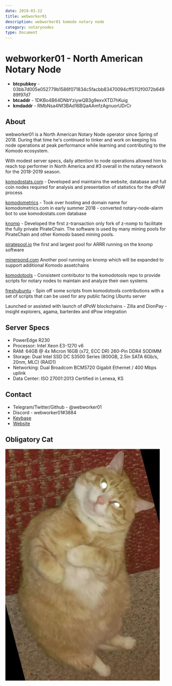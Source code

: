 ```yaml
---
date: 2019-03-22
title: webworker01
description: webworker01 komodo notary node
category: notarynodes
type: Document
---
```

# webworker01 - North American Notary Node

* **btcpubkey** - 03bb7d005e052779b1586f071834c5facbb83470094cff5112f0072b64989f97d7
* **btcaddr** - 1DKBo4B64DNbYziywQB3g9exvXTD7hKuig
* **kmdaddr** - RMbNsa4Nf3BAd16BQaAAmfzAgnuorUDrCr

## About

webworker01 is a North American Notary Node operator since Spring of 2018. During that time he's continued to tinker and work on keeping his node operations at peak performance while learning and contributing to the Komodo ecosystem.  

With modest server specs, daily attention to node operations allowed him to reach top performer in North America and #3 overall in the notary network for the 2018-2019 season.

[komodostats.com](https://komodostats.com) - Developed and maintains the website, database and full coin nodes required for analysis and presentation of statistics for the dPoW process

[komodometrics](https://komodometrics.com/) - Took over hosting and domain name for komodometrics.com in early summer 2018 - converted notary-node-alarm bot to use komodostats.com database

[knomp](https://github.com/webworker01/knomp) - Developed the first z-transaction only fork of z-nomp to facilitate the fully private PirateChain. The software is used by many mining pools for PirateChain and other Komodo based mining pools.

[piratepool.io](https://piratepool.io) the first and largest pool for ARRR running on the knomp software

[minerpond.com](https://minerpond.com) Another pool running on knomp which will be expanded to support additional Komodo assetchains

[komodotools](https://github.com/KomodoPlatform/komodotools/tree/master/webworker01) - Consistent contributor to the komodotools repo to provide scripts for notary nodes to maintain and analyze their own systems

[freshubuntu](https://github.com/webworker01/freshubuntu) - Spin off some scripts from komodotools contributions with a set of scripts that can be used for any public facing Ubuntu server

Launched or assisted with launch of dPoW blockchains - Zilla and DionPay - insight explorers, agama, barterdex and dPow integration

## Server Specs

* PowerEdge R230
* Processor: Intel Xeon E3-1270 v6
* RAM: 64GB @ 4x Micron 16GB (x72, ECC DR) 260-Pin DDR4 SODIMM
* Storage: Dual Intel SSD DC S3500 Series (800GB, 2.5in SATA 6Gb/s, 20nm, MLC) (RAID1)
* Networking: Dual Broadcom BCM5720 Gigabit Ethernet / 400 Mbps uplink
* Data Center: ISO 27001:2013 Certified in Lenexa, KS

## Contact

* Telegram/Twitter/Github - @webworker01
* Discord - webworker01#3884
* [Keybase](https://keybase.io/webworker01)
* [Website](https://webworker.sh/notary)

## Obligatory Cat

![webworker01-cat.jpg](https://raw.githubusercontent.com/KomodoPlatform/NotaryNodes/master/notarynodes/webworker01/webworker01-cat.jpg)